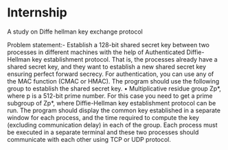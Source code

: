# Internship
A study on Diffe hellman key exchange protocol

Problem statement:-
Establish a 128-bit shared secret key between two processes in different machines with the help of Authenticated Diffie-Hellman key establishment protocol. That is, the processes already have a shared secret key, and they want to establish a new shared secret key ensuring perfect forward secrecy. For authentication, you can use any of the MAC function (CMAC or HMAC). The program should use the following group to establish the shared secret key.
•	Multiplicative residue group Zp*, where p is a 512-bit prime number.
For this case you need to get a prime subgroup of Zp*, where Diffie-Hellman key establishment protocol can be run. The program should display the common key established in a separate window for each process, and the time required to compute the key (excluding communication delay) in each of the group. Each process must be executed in a separate terminal and these two processes should communicate with each other using TCP or UDP protocol.
